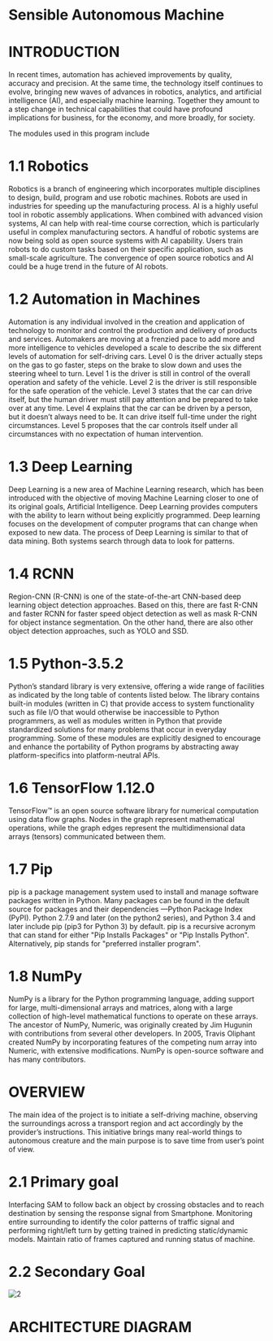 # Sensible Autonomous Machine

# INTRODUCTION
In recent times, automation has achieved improvements by quality, accuracy and precision. At the same time, the technology itself continues to evolve, bringing new waves of advances in robotics, analytics, and artificial intelligence (AI), and especially machine learning. Together they amount to a step change in technical capabilities that could have profound implications for business, for the economy, and more broadly, for society.  

The modules used in this program include

# 1.1	 Robotics 
Robotics is a branch of engineering which incorporates multiple disciplines to design, build, program and use robotic machines.  Robots are used in industries for speeding up the manufacturing process. AI is a highly useful tool in robotic assembly applications. When combined with advanced vision systems, AI can help with real-time course correction, which is particularly useful in complex manufacturing sectors. A handful of robotic systems are now being sold as open source systems with AI capability. Users train robots to do custom tasks based on their specific application, such as small-scale agriculture. The convergence of open source robotics and AI could be a huge trend in the future of AI robots.

# 1.2 Automation in Machines

Automation is any individual involved in the creation and application of technology to monitor and control the production and delivery of products and services. Automakers are moving at a frenzied pace to add more and more intelligence to vehicles developed a scale to describe the six different levels of automation for self-driving cars. Level 0 is the driver actually steps on the gas to go faster, steps on the brake to slow down and uses the steering wheel to turn. Level 1 is the driver is still in control of the overall operation and safety of the vehicle. Level 2 is the driver is still responsible for the safe operation of the vehicle. Level 3 states that the car can drive itself, but the human driver must still pay attention and be prepared to take over at any time. Level 4 explains that the car can be driven by a person, but it doesn’t always need to be. It can drive itself full-time under the right circumstances. Level 5 proposes that the car controls itself under all circumstances with no expectation of human intervention. 

# 1.3 Deep Learning

Deep Learning is a new area of Machine Learning research, which has been introduced with the objective of moving Machine Learning closer to one of its original goals, Artificial Intelligence. Deep Learning provides computers with the ability to learn without being explicitly programmed. Deep learning focuses on the development of computer programs that can change when exposed to new data.  The process of Deep Learning is similar to that of data mining. Both systems search through data to look for patterns.

# 1.4	 RCNN

Region-CNN (R-CNN) is one of the state-of-the-art CNN-based deep learning object detection approaches. Based on this, there are fast R-CNN and faster RCNN for faster speed object detection as well as mask R-CNN for object instance segmentation. On the other hand, there are also other object detection approaches, such as YOLO and SSD. 

# 1.5 Python-3.5.2

Python’s standard library is very extensive, offering a wide range of facilities as indicated by the long table of contents listed below. The library contains built-in modules (written in C) that provide access to system functionality such as file I/O that would otherwise be inaccessible to Python programmers, as well as modules written in Python that provide standardized solutions for many problems that occur in everyday programming. Some of these modules are explicitly designed to encourage and enhance the portability of Python programs by abstracting away platform-specifics into platform-neutral APIs.

# 1.6	 TensorFlow 1.12.0

TensorFlow™ is an open source software library for numerical computation using data flow graphs. Nodes in the graph represent mathematical operations, while the graph edges represent the multidimensional data arrays (tensors) communicated between them.

# 1.7	 Pip

pip is a package management system used to install and manage software packages written in Python. Many packages can be found in the default source for packages and their dependencies —Python Package Index (PyPI). 
Python 2.7.9 and later (on the python2 series), and Python 3.4 and later include pip (pip3 for Python 3) by default. pip is a recursive acronym that can stand for either "Pip Installs Packages" or "Pip Installs Python". Alternatively, pip stands for "preferred installer program".

# 1.8	 NumPy

NumPy is a library for the Python programming language, adding support for large, multi-dimensional arrays and matrices, along with a large collection of high-level mathematical functions to operate on these arrays. The ancestor of NumPy, Numeric, was originally created by Jim Hugunin with contributions from several other developers. In 2005, Travis Oliphant created NumPy by incorporating features of the competing num array into Numeric, with extensive modifications. NumPy is open-source software and has many contributors.

# OVERVIEW

The main idea of the project is to initiate a self-driving machine, observing the surroundings across a transport region and act accordingly by the provider’s instructions. This initiative brings many real-world things to autonomous creature and the main purpose is to save time from user’s point of view. 

# 2.1 Primary goal

Interfacing SAM to follow back an object by crossing obstacles and to reach destination by sensing the response signal from Smartphone. Monitoring entire surrounding to identify the color patterns of traffic signal and performing right/left turn by getting trained in predicting static/dynamic models. Maintain ratio of frames captured and running status of machine.
 
# 2.2 Secondary Goal

![2](https://user-images.githubusercontent.com/24918359/56951544-bedc1f80-6b55-11e9-9130-c8da5accd3aa.JPG) 

# ARCHITECTURE DIAGRAM

